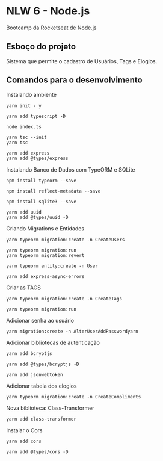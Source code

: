 # NLW 6 - Node.js

Bootcamp da Rocketseat de Node.js

## Esboço do projeto

Sistema que permite o cadastro de Usuários, Tags e Elogios.

## Comandos para o desenvolvimento

Instalando ambiente
```
yarn init - y

yarn add typescript -D

node index.ts

yarn tsc --init
yarn tsc

yarn add express
yarn add @types/express
```

Instalando Banco de Dados com TypeORM e SQLite
```
npm install typeorm --save

npm install reflect-metadata --save

npm install sqlite3 --save

yarn add uuid
yarn add @types/uuid -D
```

Criando Migrations e Entidades
```
yarn typeorm migration:create -n CreateUsers

yarn typeorm migration:run
yarn typeorm migration:revert

yarn typeorm entity:create -n User

yarn add express-async-errors

```

Criar as TAGS
```
yarn typeorm migration:create -n CreateTags

yarn typeorm migration:run
```

Adicionar senha ao usuário
```
yarn migration:create -n AlterUserAddPasswordyarn
```

Adicionar bibliotecas de autenticação 
```
yarn add bcryptjs

yarn add @types/bcryptjs -D

yarn add jsonwebtoken
```

Adicionar tabela dos elogios
```
yarn typeorm migration:create -n CreateCompliments
```

Nova biblioteca: Class-Transformer
```
yarn add class-transformer
```

Instalar o Cors
```
yarn add cors

yarn add @types/cors -D
```


